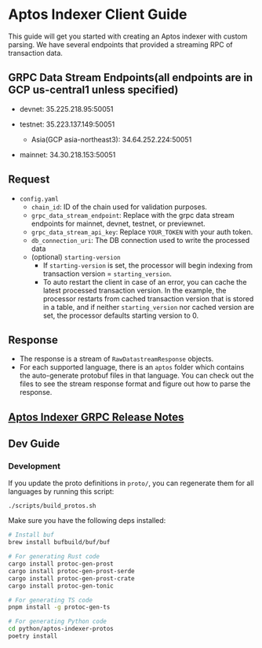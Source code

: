# Aptos Indexer Client Guide
This guide will get you started with creating an Aptos indexer with custom parsing. We have several endpoints that provided a streaming RPC of transaction data.

## GRPC Data Stream Endpoints(all endpoints are in GCP us-central1 unless specified)
* devnet: 35.225.218.95:50051

* testnet: 35.223.137.149:50051
  * Asia(GCP asia-northeast3): 34.64.252.224:50051

* mainnet: 34.30.218.153:50051

## Request
 - `config.yaml`
   - `chain_id`: ID of the chain used for validation purposes.
   - `grpc_data_stream_endpoint`: Replace with the grpc data stream endpoints for mainnet, devnet, testnet, or previewnet.
   - `grpc_data_stream_api_key`: Replace `YOUR_TOKEN` with your auth token.
   - `db_connection_uri`: The DB connection used to write the processed data
   - (optional) `starting-version`
     - If `starting-version` is set, the processor will begin indexing from transaction version = `starting_version`.
     - To auto restart the client in case of an error, you can cache the latest processed transaction version. In the example, the processor restarts from cached transaction version that is stored in a table, and if neither `starting_version` nor cached version are set, the processor defaults starting version to 0.

## Response
- The response is a stream of `RawDatastreamResponse` objects.
- For each supported language, there is an `aptos` folder which contains the auto-generate protobuf files in that language. You can check out the files to see the stream response format and figure out how to parse the response.

## [Aptos Indexer GRPC Release Notes](https://github.com/aptos-labs/aptos-core/blob/main/ecosystem/indexer-grpc/release_notes.md)


## Dev Guide

### Development
If you update the proto definitions in `proto/`, you can regenerate them for all languages by running this script:
```
./scripts/build_protos.sh
```

Make sure you have the following deps installed:
```bash
# Install buf
brew install bufbuild/buf/buf

# For generating Rust code
cargo install protoc-gen-prost
cargo install protoc-gen-prost-serde
cargo install protoc-gen-prost-crate
cargo install protoc-gen-tonic

# For generating TS code
pnpm install -g protoc-gen-ts

# For generating Python code
cd python/aptos-indexer-protos
poetry install
```
